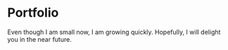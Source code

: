 # Portfolio
Even though I am small now, I am growing quickly. Hopefully, I will delight you in the near future.
